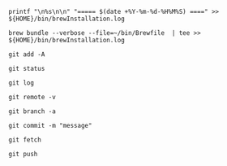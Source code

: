 

```
printf "\n%s\n\n" "===== $(date +%Y-%m-%d-%H%M%S) ====" >> ${HOME}/bin/brewInstallation.log
```


```
brew bundle --verbose --file=~/bin/Brewfile  | tee >> ${HOME}/bin/brewInstallation.log
```


```
git add -A
```
```
git status
```
```
git log
```
```
git remote -v
```
```
git branch -a
```
```
git commit -m "message"
```
```
git fetch
```
```
git push
```
